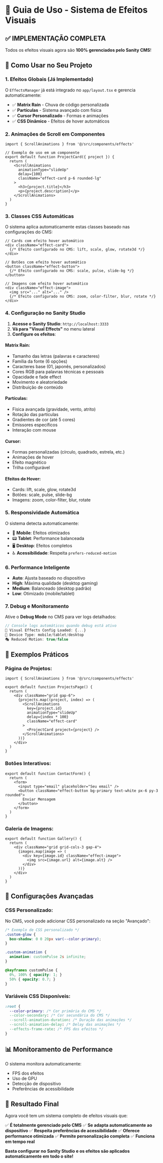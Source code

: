 # 🎨 Guia de Uso - Sistema de Efeitos Visuais

## ✅ **IMPLEMENTAÇÃO COMPLETA**

Todos os efeitos visuais agora são **100% gerenciados pelo Sanity CMS**!

## 🚀 **Como Usar no Seu Projeto**

### 1. **Efeitos Globais (Já Implementado)**

O `EffectsManager` já está integrado no `app/layout.tsx` e gerencia automaticamente:

- ✅ **Matrix Rain** - Chuva de código personalizada
- ✅ **Partículas** - Sistema avançado com física
- ✅ **Cursor Personalizado** - Formas e animações
- ✅ **CSS Dinâmico** - Efeitos de hover automáticos

### 2. **Animações de Scroll em Componentes**

```tsx
import { ScrollAnimations } from '@/src/components/effects'

// Exemplo de uso em um componente
export default function ProjectCard({ project }) {
  return (
    <ScrollAnimations 
      animationType="slideUp" 
      delay={100}
      className="effect-card p-6 rounded-lg"
    >
      <h3>{project.title}</h3>
      <p>{project.description}</p>
    </ScrollAnimations>
  )
}
```

### 3. **Classes CSS Automáticas**

O sistema aplica automaticamente estas classes baseado nas configurações do CMS:

```tsx
// Cards com efeito hover automático
<div className="effect-card">
  {/* Efeito configurado no CMS: lift, scale, glow, rotate3d */}
</div>

// Botões com efeito hover automático  
<button className="effect-button">
  {/* Efeito configurado no CMS: scale, pulse, slide-bg */}
</button>

// Imagens com efeito hover automático
<div className="effect-image">
  <img src="..." alt="..." />
  {/* Efeito configurado no CMS: zoom, color-filter, blur, rotate */}
</div>
```

### 4. **Configuração no Sanity Studio**

1. **Acesse o Sanity Studio**: `http://localhost:3333`
2. **Vá para "Visual Effects"** no menu lateral
3. **Configure os efeitos**:

#### **Matrix Rain:**
- Tamanho das letras (palavras e caracteres)
- Família da fonte (6 opções)
- Caracteres base (01, japonês, personalizados)
- Cores RGB para palavras técnicas e pessoais
- Opacidade e fade effect
- Movimento e aleatoriedade
- Distribuição de conteúdo

#### **Partículas:**
- Física avançada (gravidade, vento, atrito)
- Rotação das partículas
- Gradientes de cor (até 5 cores)
- Emissores específicos
- Interação com mouse

#### **Cursor:**
- Formas personalizadas (círculo, quadrado, estrela, etc.)
- Animações de hover
- Efeito magnético
- Trilha configurável

#### **Efeitos de Hover:**
- Cards: lift, scale, glow, rotate3d
- Botões: scale, pulse, slide-bg
- Imagens: zoom, color-filter, blur, rotate

### 5. **Responsividade Automática**

O sistema detecta automaticamente:
- 📱 **Mobile**: Efeitos otimizados
- 📟 **Tablet**: Performance balanceada  
- 🖥️ **Desktop**: Efeitos completos
- ♿ **Acessibilidade**: Respeita `prefers-reduced-motion`

### 6. **Performance Inteligente**

- **Auto**: Ajusta baseado no dispositivo
- **High**: Máxima qualidade (desktop gaming)
- **Medium**: Balanceado (desktop padrão)
- **Low**: Otimizado (mobile/tablet)

### 7. **Debug e Monitoramento**

Ative o **Debug Mode** no CMS para ver logs detalhados:

```javascript
// Console logs automáticos quando debug está ativo
🎨 Visual Effects Config Loaded: {...}
📱 Device Type: mobile/tablet/desktop
🎭 Reduced Motion: true/false
```

## 🎯 **Exemplos Práticos**

### **Página de Projetos:**
```tsx
import { ScrollAnimations } from '@/src/components/effects'

export default function ProjectsPage() {
  return (
    <div className="grid gap-6">
      {projects.map((project, index) => (
        <ScrollAnimations 
          key={project.id}
          animationType="slideUp"
          delay={index * 100}
          className="effect-card"
        >
          <ProjectCard project={project} />
        </ScrollAnimations>
      ))}
    </div>
  )
}
```

### **Botões Interativos:**
```tsx
export default function ContactForm() {
  return (
    <form>
      <input type="email" placeholder="Seu email" />
      <button className="effect-button bg-primary text-white px-6 py-3 rounded">
        Enviar Mensagem
      </button>
    </form>
  )
}
```

### **Galeria de Imagens:**
```tsx
export default function Gallery() {
  return (
    <div className="grid grid-cols-3 gap-4">
      {images.map(image => (
        <div key={image.id} className="effect-image">
          <img src={image.url} alt={image.alt} />
        </div>
      ))}
    </div>
  )
}
```

## 🔧 **Configurações Avançadas**

### **CSS Personalizado:**
No CMS, você pode adicionar CSS personalizado na seção "Avançado":

```css
/* Exemplo de CSS personalizado */
.custom-glow {
  box-shadow: 0 0 20px var(--color-primary);
}

.custom-animation {
  animation: customPulse 2s infinite;
}

@keyframes customPulse {
  0%, 100% { opacity: 1; }
  50% { opacity: 0.7; }
}
```

### **Variáveis CSS Disponíveis:**
```css
:root {
  --color-primary: /* Cor primária do CMS */
  --color-secondary: /* Cor secundária do CMS */
  --scroll-animation-duration: /* Duração das animações */
  --scroll-animation-delay: /* Delay das animações */
  --effects-frame-rate: /* FPS dos efeitos */
}
```

## 📊 **Monitoramento de Performance**

O sistema monitora automaticamente:
- FPS dos efeitos
- Uso de GPU
- Detecção de dispositivo
- Preferências de acessibilidade

## 🎉 **Resultado Final**

Agora você tem um sistema completo de efeitos visuais que:

✅ **É totalmente gerenciado pelo CMS**
✅ **Se adapta automaticamente ao dispositivo**
✅ **Respeita preferências de acessibilidade**
✅ **Oferece performance otimizada**
✅ **Permite personalização completa**
✅ **Funciona em tempo real**

**Basta configurar no Sanity Studio e os efeitos são aplicados automaticamente em todo o site!**
